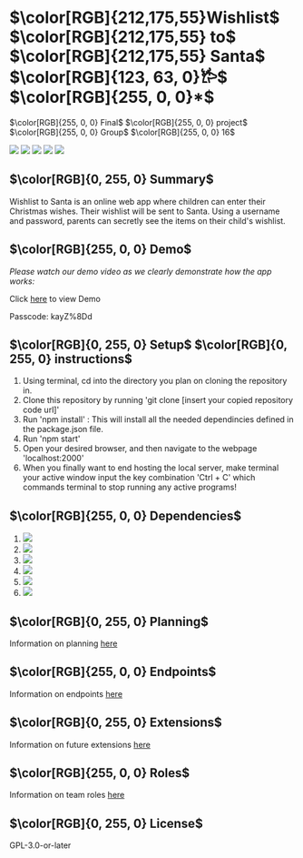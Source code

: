 # $\color[RGB]{212,175,55}Wishlist$ $\color[RGB]{212,175,55} to$ $\color[RGB]{212,175,55} Santa$ $\color[RGB]{123, 63, 0}𐂂$ $\color[RGB]{255, 0, 0}*$
$\color[RGB]{255, 0, 0} Final$ $\color[RGB]{255, 0, 0} project$ $\color[RGB]{255, 0, 0} Group$ $\color[RGB]{255, 0, 0} 16$

<img src = "https://img.shields.io/badge/Node.js-339933?style=for-the-badge&logo=nodedotjs&logoColor=white" /> <img src = "https://img.shields.io/badge/npm-CB3837?style=for-the-badge&logo=npm&logoColor=white" /> <img src = "https://img.shields.io/badge/CSS3-1572B6?style=for-the-badge&logo=css3&logoColor=white" /> <img src = "https://img.shields.io/badge/SQLite-07405E?style=for-the-badge&logo=sqlite&logoColor=white" /> <img src = "https://img.shields.io/badge/Express.js-000000?style=for-the-badge&logo=express&logoColor=white" />

## $\color[RGB]{0, 255, 0} Summary$

Wishlist to Santa is an online web app where children can enter their Christmas wishes. Their wishlist will be sent to Santa. Using a username and password, parents can secretly see the items on their child's wishlist.

## $\color[RGB]{255, 0, 0} Demo$ 

*Please watch our demo video as we clearly demonstrate how the app works:*

Click [here](https://unc.zoom.us/rec/share/xesLBAreZlqqp-dRvg-mqnROQJoj-sQAP8nwT9C8rIeuX1vW-abO_cD-AKGylrhM.rmc-yQt3bfzyLyeC) to view Demo

Passcode: kayZ%8Dd

## $\color[RGB]{0, 255, 0} Setup$ $\color[RGB]{0, 255, 0} instructions$

1. Using terminal, cd into the directory you plan on cloning the repository in.
2. Clone this repository by running 'git clone [insert your copied repository code url]'
3. Run 'npm install' : This will install all the needed dependincies defined in the package.json file.
4. Run 'npm start'
5. Open your desired browser, and then navigate to the webpage 'localhost:2000'
6. When you finally want to end hosting the local server, make terminal your active window input the key combination 'Ctrl + C' which commands terminal to stop running any active programs!

## $\color[RGB]{255, 0, 0} Dependencies$

1. <img src = "https://img.shields.io/badge/-better--sqlite3%20-blue" />
2. <img src = "https://img.shields.io/badge/-EJS%20-green" />
3. <img src = "https://img.shields.io/badge/-express.js%20-black" />
4. <img src = "https://img.shields.io/badge/-npm%20minimist-red" />
5. <img src = "https://img.shields.io/badge/-npm%20url-white" />
6. <img src = "https://img.shields.io/badge/-Path-blueviolet" />


## $\color[RGB]{0, 255, 0} Planning$

Information on planning [here](https://github.com/comp426-2022-fall/a99-Group-16/blob/main/docs/Planning.md)
## $\color[RGB]{255, 0, 0} Endpoints$

Information on endpoints [here](https://github.com/comp426-2022-fall/a99-Group-16/blob/main/docs/Endpoints.md) 

## $\color[RGB]{0, 255, 0} Extensions$

Information on future extensions [here](https://github.com/comp426-2022-fall/a99-Group-16/blob/main/docs/Extensions.md)

## $\color[RGB]{255, 0, 0} Roles$
Information on team roles [here](https://github.com/comp426-2022-fall/a99-Group-16/blob/main/docs/Roles.md) 

## $\color[RGB]{0, 255, 0} License$
GPL-3.0-or-later
